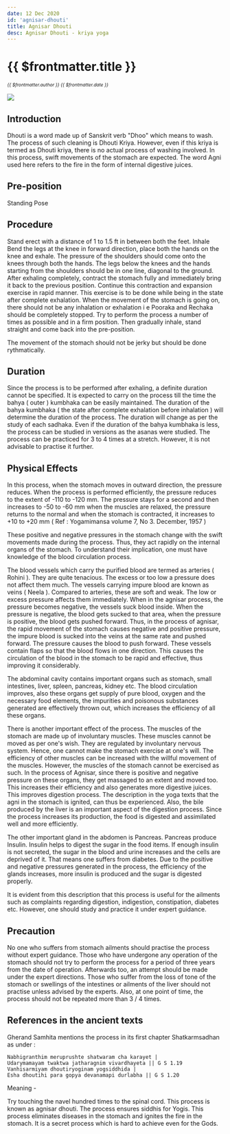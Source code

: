 ```yaml
---
date: 12 Dec 2020
id: 'agnisar-dhouti'
title: Agnisar Dhouti
desc: Agnisar Dhouti - kriya yoga
---
```


# {{ $frontmatter.title }}
<i style="font-size: 0.75em;"> {{ $frontmatter.author }} {{ $frontmatter.date }} </i>

<div class="md-images">

![](/img/kriyas/img1.jpg)

</div>

## Introduction

Dhouti is a word made up of Sanskrit verb "Dhoo" which means to wash. The process of such cleaning is Dhouti Kriya. However, even if this kriya is termed as Dhouti kriya, there is no actual process of washing involved. In this process, swift movements of the stomach are expected. The word Agni used here refers to the fire in the form of internal digestive juices. 

## Pre-position 

Standing Pose 

## Procedure 

Stand erect with a distance of 1 to 1.5 ft in between both the feet. Inhale
Bend the legs at the knee in forward direction, place both the hands on the knee and exhale.
The pressure of the shoulders should come onto the knees through both the hands. The legs below the knees and the hands starting from the shoulders should be in one line, diagonal to the ground.
After exhaling completely, contract the stomach fully and immediately bring it back to the previous position. Continue this contraction and expansion exercise in rapid manner. This exercise is to be done while being in the state after complete exhalation. When the movement of the stomach is going on, there should not be any inhalation or exhalation i e Pooraka and Rechaka should be completely stopped. Try to perform the process a number of times as possible and in a firm position. Then gradually inhale, stand straight and come back into the pre-position.
 
The movement of the stomach should not be jerky but should be done rythmatically. 

## Duration 

Since the process is to be performed after exhaling, a definite duration cannot be specified. It is expected to carry on the process till the time the bahya ( outer ) kumbhaka can be easily maintained. The duration of the bahya kumbhaka ( the state after complete exhalation before inhalation ) will determine the duration of the process. The duration will change as per the study of each sadhaka. Even if the duration of the bahya kumbhaka is less, the process can be studied in versions as the asanas were studied. The process can be practiced for 3 to 4 times at a stretch. However, it is not advisable to practise it further. 

## Physical Effects 

In this process, when the stomach moves in outward direction, the pressure reduces. When the process is performed efficiently, the pressure reduces to the extent of -110 to -120 mm. The pressure stays for a second and then increases to -50 to -60 mm when the muscles are relaxed, the pressure returns to the normal and when the stomach is contracted, it increases to +10 to +20 mm ( Ref : Yogamimansa volume 7, No 3. December, 1957 )

These positive and negative pressures in the stomach change with the swift movements made during the process. Thus, they act rapidly on the internal organs of the stomach. To understand their implication, one must have knowledge of the blood circulation process.

The blood vessels which carry the purified blood are termed as arteries ( Rohini ). They are quite tenacious. The excess or too low a pressure does not affect them much. The vessels carrying impure blood are known as veins ( Neela ). Compared to arteries, these are soft and weak. The low or excess pressure affects them immediately. When in the agnisar process, the pressure becomes negative, the vessels suck blood inside. When the pressure is negative, the blood gets sucked to that area, when the pressure is positive, the blood gets pushed forward. Thus, in the process of agnisar, the rapid movement of the stomach causes negative and positive pressure, the impure blood is sucked into the veins at the same rate and pushed forward. The pressure causes the blood to push forward. These vessels contain flaps so that the blood flows in one direction. This causes the circulation of the blood in the stomach to be rapid and effective, thus improving it considerably.

The abdominal cavity contains important organs such as stomach, small intestines, liver, spleen, pancreas, kidney etc. The blood circulation improves, also these organs get supply of pure blood, oxygen and the necessary food elements, the impurities and poisonous substances generated are effectively thrown out, which increases the efficiency of all these organs.

There is another important effect of the process. The muscles of the stomach are made up of involuntary muscles. These muscles cannot be moved as per one's wish. They are regulated by involuntary nervous system. Hence, one cannot make the stomach exercise at one's will. The efficiency of other muscles can be increased with the willful movement of the muscles. However, the muscles of the stomach cannot be exercised as such. In the process of Agnisar, since there is positive and negative pressure on these organs, they get massaged to an extent and moved too. This increases their efficiency and also generates more digestive juices. This improves digestion process. The description in the yoga texts that the agni in the stomach is ignited, can thus be experienced. Also, the bile produced by the liver is an important aspect of the digestion process. Since the process increases its production, the food is digested and assimilated well and more efficiently.

The other important gland in the abdomen is Pancreas. Pancreas produce Insulin. Insulin helps to digest the sugar in the food items. If enough insulin is not secreted, the sugar in the blood and urine increases and the cells are deprived of it. That means one suffers from diabetes. Due to the positive and negative pressures generated in the process, the efficiency of the glands increases, more insulin is produced and the sugar is digested properly.

It is evident from this description that this process is useful for the ailments such as complaints regarding digestion, indigestion, constipation, diabetes etc. However, one should study and practice it under expert guidance. 

## Precaution 

No one who suffers from stomach ailments should practise the process without expert guidance. Those who have undergone any operation of the stomach should not try to perform the process for a period of three years from the date of operation. Afterwards too, an attempt should be made under the expert directions. Those who suffer from the loss of tone of the stomach or swellings of the intestines or ailments of the liver should not practise unless advised by the experts. Also, at one point of time, the process should not be repeated more than 3 / 4 times. 

## References in the ancient texts 

Gherand Samhita mentions the process in its first chapter Shatkarmsadhan as under :

```
Nabhigranthim meruprushte shatwaram cha karayet |
Udarymamayam twaktwa jatharagnim vivardhayeta || G S 1.19
Vanhisarmiyam dhoutiryoginam yogsiddhida |
Esha dhoutihi para gopya devanamapi durlabha || G S 1.20
```

Meaning - 

Try touching the navel hundred times to the spinal cord. This process is known as agnisar dhouti. The process ensures siddhis for Yogis. This process eliminates diseases in the stomach and ignites the fire in the stomach. It is a secret process which is hard to achieve even for the Gods.
